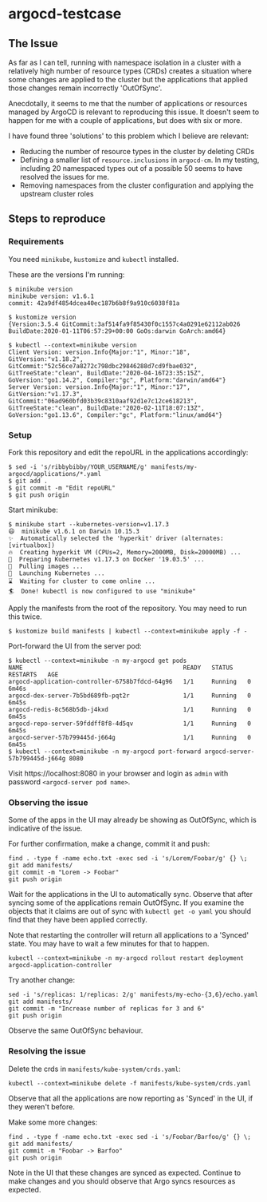 # argocd-testcase

## The Issue

As far as I can tell, running with namespace isolation in a cluster with a relatively high
number of resource types (CRDs) creates a situation where some changes are
applied to the cluster but the applications that applied those changes remain
incorrectly 'OutOfSync'.

Anecdotally, it seems to me that the number of applications or resources managed by
ArgoCD is relevant to reproducing this issue. It doesn't seem to happen for
me with a couple of applications, but does with six or more.

I have found three 'solutions' to this problem which I believe are relevant:

- Reducing the number of resource types in the cluster by deleting CRDs
- Defining a smaller list of `resource.inclusions` in `argocd-cm`. In my testing,
  including 20 namespaced types out of a possible 50 seems to have resolved the
  issues for me.
- Removing namespaces from the cluster configuration and applying the upstream
  cluster roles

## Steps to reproduce

### Requirements

You need `minikube`, `kustomize` and `kubectl` installed.

These are the versions I'm running:

```
$ minikube version
minikube version: v1.6.1
commit: 42a9df4854dcea40ec187b6b8f9a910c6038f81a
```

```
$ kustomize version
{Version:3.5.4 GitCommit:3af514fa9f85430f0c1557c4a0291e62112ab026 BuildDate:2020-01-11T06:57:29+00:00 GoOs:darwin GoArch:amd64}
```

```
$ kubectl --context=minikube version
Client Version: version.Info{Major:"1", Minor:"18", GitVersion:"v1.18.2", GitCommit:"52c56ce7a8272c798dbc29846288d7cd9fbae032", GitTreeState:"clean", BuildDate:"2020-04-16T23:35:15Z", GoVersion:"go1.14.2", Compiler:"gc", Platform:"darwin/amd64"}
Server Version: version.Info{Major:"1", Minor:"17", GitVersion:"v1.17.3", GitCommit:"06ad960bfd03b39c8310aaf92d1e7c12ce618213", GitTreeState:"clean", BuildDate:"2020-02-11T18:07:13Z", GoVersion:"go1.13.6", Compiler:"gc", Platform:"linux/amd64"}
```

### Setup

Fork this repository and edit the repoURL in the applications accordingly:

```
$ sed -i 's/ribbybibby/YOUR_USERNAME/g' manifests/my-argocd/applications/*.yaml
$ git add .
$ git commit -m "Edit repoURL"
$ git push origin
```

Start minikube:

```
$ minikube start --kubernetes-version=v1.17.3
😄  minikube v1.6.1 on Darwin 10.15.3
✨  Automatically selected the 'hyperkit' driver (alternates: [virtualbox])
🔥  Creating hyperkit VM (CPUs=2, Memory=2000MB, Disk=20000MB) ...
🐳  Preparing Kubernetes v1.17.3 on Docker '19.03.5' ...
🚜  Pulling images ...
🚀  Launching Kubernetes ...
⌛  Waiting for cluster to come online ...
🏄  Done! kubectl is now configured to use "minikube"
```

Apply the manifests from the root of the repository. You may need to run this twice.

```
$ kustomize build manifests | kubectl --context=minikube apply -f -
```

Port-forward the UI from the server pod:

```
$ kubectl --context=minikube -n my-argocd get pods
NAME                                             READY   STATUS    RESTARTS   AGE
argocd-application-controller-6758b7fdcd-64g96   1/1     Running   0          6m46s
argocd-dex-server-7b5bd689fb-pqt2r               1/1     Running   0          6m45s
argocd-redis-8c568b5db-j4kxd                     1/1     Running   0          6m45s
argocd-repo-server-59fddff8f8-4d5qv              1/1     Running   0          6m45s
argocd-server-57b799445d-j664g                   1/1     Running   0          6m45s
$ kubectl --context=minikube -n my-argocd port-forward argocd-server-57b799445d-j664g 8080
```

Visit https://localhost:8080 in your browser and login as `admin` with password `<argocd-server pod name>`.

### Observing the issue

Some of the apps in the UI may already be showing as OutOfSync, which is
indicative of the issue.

For further confirmation, make a change, commit it and push:

```
find . -type f -name echo.txt -exec sed -i 's/Lorem/Foobar/g' {} \;
git add manifests/
git commit -m "Lorem -> Foobar"
git push origin
```

Wait for the applications in the UI to automatically sync. Observe that after
syncing some of the applications remain OutOfSync. If you examine the objects
that it claims are out of sync with `kubectl get -o yaml` you should find that they have
been applied correctly.

Note that restarting the controller will return all applications to a 'Synced'
state. You may have to wait a few minutes for that to happen.

```
kubectl --context=minikube -n my-argocd rollout restart deployment argocd-application-controller
```

Try another change:

```
sed -i 's/replicas: 1/replicas: 2/g' manifests/my-echo-{3,6}/echo.yaml
git add manifests/
git commit -m "Increase number of replicas for 3 and 6"
git push origin
```

Observe the same OutOfSync behaviour.

### Resolving the issue

Delete the crds in `manifests/kube-system/crds.yaml`:

```
kubectl --context=minikube delete -f manifests/kube-system/crds.yaml
```

Observe that all the applications are now reporting as 'Synced' in the UI, if
they weren't before.

Make some more changes:

```
find . -type f -name echo.txt -exec sed -i 's/Foobar/Barfoo/g' {} \;
git add manifests/
git commit -m "Foobar -> Barfoo"
git push origin
```

Note in the UI that these changes are synced as expected. Continue to make
changes and you should observe that Argo syncs resources as expected.
